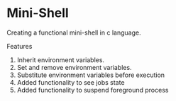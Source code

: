 # Mini-Shell
Creating a functional mini-shell in c language.

Features
1. Inherit environment variables.
2. Set and remove environment variables.
3. Substitute environment variables before execution
4. Added functionality to see jobs state
5. Added functionality to suspend foreground process
